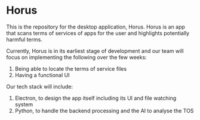 # Horus
This is the repository for the desktop application, Horus. Horus is an app that scans terms of services of apps for the user and highlights potentially harmful terms.

Currently, Horus is in its earliest stage of development and our team will focus on implementing the following over the few weeks:
1. Being able to locate the terms of service files
2. Having a functional UI

Our tech stack will include:
1. Electron, to design the app itself including its UI and file watching system
2. Python, to handle the backend processing and the AI to analyse the TOS
